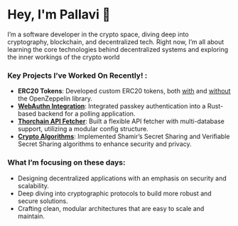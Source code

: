 # Hey, I'm Pallavi 👋

I’m a software developer in the crypto space, diving deep into cryptography, blockchain, and decentralized tech. Right now, I’m all about learning the core technologies behind decentralized systems and exploring the inner workings of the crypto world

### Key Projects I’ve Worked On Recently! : 
- **ERC20 Tokens**: Developed custom ERC20 tokens, both [with](https://github.com/pallavi240303/erc20-nebula-token) and [without](https://github.com/pallavi240303/RusticToken-without-openzeppelin) the OpenZeppelin library.
- **[WebAuthn Integration](https://github.com/pallavi240303/webauthn_rust)**: Integrated passkey authentication into a Rust-based backend for a polling application.
- **[Thorchain API Fetcher](https://github.com/pallavi240303/thorchain-api-fetcher-mulitpleDB)**: Built a flexible API fetcher with multi-database support, utilizing a modular config structure.
- **[Crypto Algorithms](https://github.com/pallavi240303/shamir_secretsharing)**: Implemented Shamir’s Secret Sharing and Verifiable Secret Sharing algorithms to enhance security and privacy.

### What I’m focusing on these days:
- Designing decentralized applications with an emphasis on security and scalability.
- Deep diving into cryptographic protocols to build more robust and secure solutions.
- Crafting clean, modular architectures that are easy to scale and maintain.

